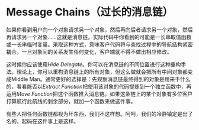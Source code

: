 # Message Chains（过长的消息链）

如果你看到用户向一个对象请求另一个对象，然后再向后者请求另一个对象，然后再请求另一个对象……这就是消息链。实际代码中你看到的可能是一长串取值函数或一长串临时变量。采取这种方式，意味客户代码将与查找过程中的导航结构紧密耦合。一旦对象间的关系发生任何变化，客户端就不得不做出相应修改。

这时候你应该使用*Hide Delegate*。你可以在消息链的不同位置进行这种重构手法。理论上，你可以重构消息链上的所有对象，但这么做就会把所有中间对象都变成Middle Man。通常更好的选择是：先观察消息链最终得到的对象是用来干什么的，看看能否以*Extract Function*把使用该对象的代码提炼到一个独立函数中，再运用*Move Function*把这个函数推入消息链。如果这条链上的某个对象有多位客户打算航行此航线的剩余部分，就加一个函数来做这件事。

有些人把任何函数链都视为坏东西，我们不这样想。呵呵，我们的冷静镇定是出了名的，起码在这件事上是这样。
